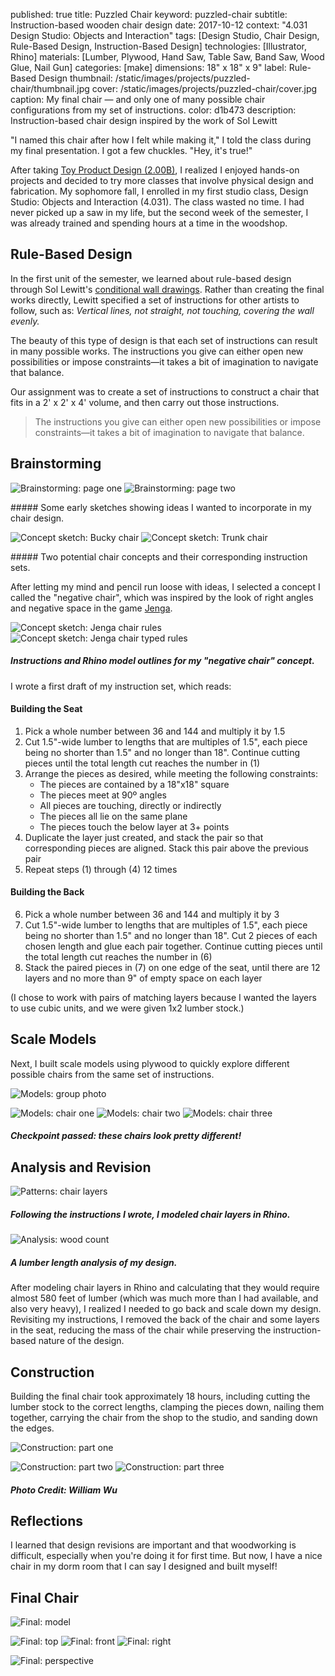 published: true
title: Puzzled Chair
keyword: puzzled-chair
subtitle: Instruction-based wooden chair design
date: 2017-10-12
context: "4.031 Design Studio: Objects and Interaction"
tags: [Design Studio, Chair Design, Rule-Based Design, Instruction-Based Design]
technologies: [Illustrator, Rhino]
materials: [Lumber, Plywood, Hand Saw, Table Saw, Band Saw, Wood Glue, Nail Gun]
categories: [make]
dimensions: 18" x 18" x 9"
label: Rule-Based Design
thumbnail: /static/images/projects/puzzled-chair/thumbnail.jpg
cover: /static/images/projects/puzzled-chair/cover.jpg
caption: My final chair — and only one of many possible chair configurations from my set of instructions.
color: d1b473
description: Instruction-based chair design inspired by the work of Sol Lewitt

"I named this chair after how I felt while making it," I told the class during my final presentation. I got a few chuckles. "Hey, it's true!"

After taking [Toy Product Design (2.00B)](/projects/infection), I realized I enjoyed hands-on projects and decided to try more classes that involve physical design and fabrication. My sophomore fall, I enrolled in my first studio class, Design Studio: Objects and Interaction (4.031). The class wasted no time. I had never picked up a saw in my life, but the second week of the semester, I was already trained and spending hours at a time in the woodshop.

## Rule-Based Design

In the first unit of the semester, we learned about rule-based design through Sol Lewitt's [conditional wall drawings](https://massmoca.org/sol-lewitt/). Rather than creating the final works directly, Lewitt specified a set of instructions for other artists to follow, such as: *Vertical lines, not straight, not touching, covering the wall evenly.*

The beauty of this type of design is that each set of instructions can result in many possible works. The instructions you give can either open new possibilities or impose constraints—it takes a bit of imagination to navigate that balance.

Our assignment was to create a set of instructions to construct a chair that fits in a 2' x 2' x 4' volume, and then carry out those instructions.

> The instructions you give can either open new possibilities or impose constraints—it takes a bit of imagination to navigate that balance.

## Brainstorming

<div class="image-set image-set-two" markdown="1">

![Brainstorming: page one](/static/images/projects/puzzled-chair/brainstorm-1.jpg "Brainstorming: page one")
![Brainstorming: page two](/static/images/projects/puzzled-chair/brainstorm-2.jpg "Brainstorming: page two")

</div>
##### Some early sketches showing ideas I wanted to incorporate in my chair design.
<div class="image-set image-set-two" markdown="1">

![Concept sketch: Bucky chair](/static/images/projects/puzzled-chair/bucky-chair.jpg "Concept sketch: Bucky chair")
![Concept sketch: Trunk chair](/static/images/projects/puzzled-chair/trunk-chair.jpg "Concept sketch: Trunk chair")

</div>
##### Two potential chair concepts and their corresponding instruction sets.

After letting my mind and pencil run loose with ideas, I selected a concept I called the "negative chair", which was inspired by the look of right angles and negative space in the game [Jenga](https://en.wikipedia.org/wiki/Jenga).

<div class="image-set image-set-two" markdown="1">

![Concept sketch: Jenga chair rules](/static/images/projects/puzzled-chair/rules-1.jpg "Concept sketch: Jenga chair rules")
![Concept sketch: Jenga chair typed rules](/static/images/projects/puzzled-chair/rules-2.jpg "Concept sketch: Jenga chair typed rules")

</div>

##### Instructions and Rhino model outlines for my "negative chair" concept.

I wrote a first draft of my instruction set, which reads:

#### Building the Seat
1. Pick a whole number between 36 and 144 and multiply it by 1.5
2. Cut 1.5"-wide lumber to lengths that are multiples of 1.5", each piece being no shorter than 1.5" and no longer than 18". Continue cutting pieces until the total length cut reaches the number in (1)
3. Arrange the pieces as desired, while meeting the following constraints:
	- The pieces are contained by a 18"x18" square
	- The pieces meet at 90º angles
	- All pieces are touching, directly or indirectly
	- The pieces all lie on the same plane
	- The pieces touch the below layer at 3+ points
4. Duplicate the layer just created, and stack the pair so that corresponding pieces are aligned. Stack this pair above the previous pair
5. Repeat steps (1) through (4) 12 times

#### Building the Back
6. Pick a whole number between 36 and 144 and multiply it by 3
7. Cut 1.5"-wide lumber to lengths that are multiples of 1.5", each piece being no shorter than 1.5" and no longer than 18". Cut 2 pieces of each chosen length and glue each pair together. Continue cutting pieces until the total length cut reaches the number in (6)
8. Stack the paired pieces in (7) on one edge of the seat, until there are 12 layers and no more than 9" of empty space on each layer

(I chose to work with pairs of matching layers because I wanted the layers to use cubic units, and we were given 1x2 lumber stock.)

## Scale Models

Next, I built scale models using plywood to quickly explore different possible chairs from the same set of instructions.

<div class="image-set" markdown="1">

![Models: group photo](/static/images/projects/puzzled-chair/models-group.jpg "Models: group photo")

<div class="image-set image-set-three" markdown="1">

![Models: chair one](/static/images/projects/puzzled-chair/model-1.jpg "Models: chair one")
![Models: chair two](/static/images/projects/puzzled-chair/model-2.jpg "Models: chair two")
![Models: chair three](/static/images/projects/puzzled-chair/model-3.jpg "Models: chair three")

</div>

</div>

##### Checkpoint passed: these chairs look pretty different!


## Analysis and Revision

<div class="image-set" markdown="1">

![Patterns: chair layers](/static/images/projects/puzzled-chair/patterns.jpg "Patterns: chair layers")
##### Following the instructions I wrote, I modeled chair layers in Rhino.

![Analysis: wood count](/static/images/projects/puzzled-chair/analysis.png "Analysis: wood count")
##### A lumber length analysis of my design.

</div>

After modeling chair layers in Rhino and calculating that they would require almost 580 feet of lumber (which was much more than I had available, and also very heavy), I realized I needed to go back and scale down my design. Revisiting my instructions, I removed the back of the chair and some layers in the seat, reducing the mass of the chair while preserving the instruction-based nature of the design.

## Construction

Building the final chair took approximately 18 hours, including cutting the lumber stock to the correct lengths, clamping the pieces down, nailing them together, carrying the chair from the shop to the studio, and sanding down the edges.

<div class="image-set" markdown="1">

![Construction: part one](/static/images/projects/puzzled-chair/build-1.jpg "Construction: part one")

<div class="image-set image-set-two" markdown="1">

![Construction: part two](/static/images/projects/puzzled-chair/build-2.jpg "Construction: part two")
![Construction: part three](/static/images/projects/puzzled-chair/build-3.jpg "Construction: part three")

</div>

</div>

##### Photo Credit: William Wu

## Reflections

I learned that design revisions are important and that woodworking is difficult, especially when you're doing it for first time. But now, I have a nice chair in my dorm room that I can say I designed and built myself!

## Final Chair

<div class="image-set" markdown="1">

![Final: model](/static/images/projects/puzzled-chair/final-model.png "Final: model")

<div class="image-set image-set-three" markdown="1">

![Final: top](/static/images/projects/puzzled-chair/final-top.jpg "Final: top")
![Final: front](/static/images/projects/puzzled-chair/final-front.jpg "Final: front")
![Final: right](/static/images/projects/puzzled-chair/final-right.jpg "Final: right")

</div>

![Final: perspective](/static/images/projects/puzzled-chair/final-perspective.jpg "Final: perspective")

</div>

